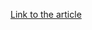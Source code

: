 [Link to the article](https://blog.fortinet.com/2017/03/15/teardown-of-a-recent-variant-of-android-ztorg-part-1)
